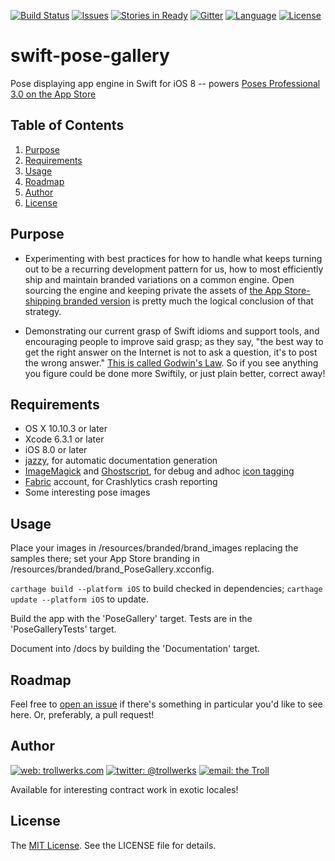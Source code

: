[![Build Status](https://travis-ci.org/alexcurylo/swift-pose-gallery.svg?branch=develop)](https://travis-ci.org/alexcurylo/swift-pose-gallery)
[![Issues](https://img.shields.io/github/issues/alexcurylo/swift-pose-gallery.svg?style=flat
            )](https://github.com/alexcurylo/swift-pose-gallery/issues)
[![Stories in Ready](https://badge.waffle.io/alexcurylo/swift-pose-gallery.png?label=ready&title=Ready)](https://waffle.io/alexcurylo/swift-pose-gallery)
[![Gitter](https://badges.gitter.im/Join%20Chat.svg)](https://gitter.im/alexcurylo/swift-pose-gallery)
[![Language](http://img.shields.io/badge/language-swift-brightgreen.svg?style=flat)](https://developer.apple.com/swift)
[![License](http://img.shields.io/badge/license-MIT-lightgrey.svg?style=flat)](http://mit-license.org)
<!---
 # https://github.com/venmo/slather/issues/39 -- track Swift support status
 [![Coverage Status](https://coveralls.io/repos/alexcurylo/swift-pose-gallery/badge.png)](https://coveralls.io/r/alexcurylo/swift-pose-gallery)
 --> 

swift-pose-gallery
==================

Pose displaying app engine in Swift for iOS 8 -- powers [Poses Professional 3.0 on the App Store](https://itunes.apple.com/us/app/poses-professional-guide-to/id357099619?mt=8&at=10l4B9&ct=SRCreadme)

## Table of Contents

1. [Purpose](#purpose)
2. [Requirements](#requirements)
3. [Usage](#usage)
4. [Roadmap](#roadmap)
5. [Author](#author)
6. [License](#license)

## Purpose

- Experimenting with best practices for how to handle what keeps turning out to be a recurring development pattern for us, how to most efficiently ship and maintain branded variations on a common engine. Open sourcing the engine and keeping private the assets of [the App Store-shipping branded version](https://itunes.apple.com/us/app/poses-professional-guide-to/id357099619?mt=8&at=10l4B9&ct=SRCreadme) is pretty much the logical conclusion of that strategy.

- Demonstrating our current grasp of Swift idioms and support tools, and encouraging people to improve said grasp; as they say, "the best way to get the right answer on the Internet is not to ask a question, it's to post the wrong answer." [This is called Godwin's Law](http://meta.wikimedia.org/wiki/Cunningham%27s_Law). So if you see anything you figure could be done more Swiftily, or just plain better, correct away!

## Requirements

- OS X 10.10.3 or later
- Xcode 6.3.1 or later
- iOS 8.0 or later
- [jazzy](https://github.com/realm/jazzy), for automatic documentation generation
- [ImageMagick](http://www.imagemagick.org) and [Ghostscript](http://www.ghostscript.com), for debug and adhoc [icon tagging](https://gist.github.com/dulaccc/a52154ac4c007db2be55)
 - [Fabric](https://fabric.io) account, for Crashlytics crash reporting
- Some interesting pose images

## Usage

Place your images in /resources/branded/brand_images replacing the samples there; set your App Store branding in /resources/branded/brand_PoseGallery.xcconfig.

 `carthage build --platform iOS` to build checked in dependencies; `carthage update --platform iOS` to update.

Build the app with the 'PoseGallery' target. Tests are in the 'PoseGalleryTests' target.
 
Document into /docs by building the 'Documentation' target.


## Roadmap

Feel free to [open an issue](https://github.com/alexcurylo/swift-pose-gallery/issues/new) if there's something in particular you'd like to see here. Or, preferably, a pull request!

## Author

[![web: trollwerks.com](http://img.shields.io/badge/web-www.trollwerks.com-green.svg?style=flat)](http://trollwerks.com) 
[![twitter: @trollwerks](http://img.shields.io/badge/twitter-%40trollwerks-blue.svg?style=flat)](https://twitter.com/trollwerks) 
[![email: the Troll](http://img.shields.io/badge/email-theTroll-orange.svg?style=flat)](mailto:alex@alexcurylo.com) 

Available for interesting contract work in exotic locales!

## License

The [MIT License](http://opensource.org/licenses/MIT). See the LICENSE file for details.
